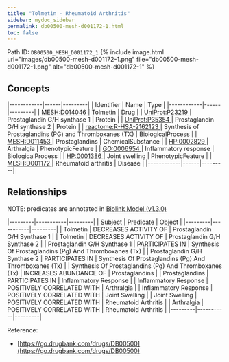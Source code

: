 ```yaml
---
title: "Tolmetin - Rheumatoid Arthritis"
sidebar: mydoc_sidebar
permalink: db00500-mesh-d001172-1.html
toc: false 
---
```



Path ID: `DB00500_MESH_D001172_1`
{% include image.html url="images/db00500-mesh-d001172-1.png" file="db00500-mesh-d001172-1.png" alt="db00500-mesh-d001172-1" %}

## Concepts

|------------|------|---------|
| Identifier | Name | Type    |
|------------|------|---------|
| <a href="https://identifiers.org/MESH:D014046">MESH:D014046 </a> | Tolmetin | Drug |
| <a href="https://identifiers.org/UniProt:P23219">UniProt:P23219 </a> | Prostaglandin G/H synthase 1 | Protein |
| <a href="https://identifiers.org/UniProt:P35354">UniProt:P35354 </a> | Prostaglandin G/H synthase 2 | Protein |
| <a href="https://identifiers.org/reactome:R-HSA-2162123">reactome:R-HSA-2162123 </a> | Synthesis of Prostaglandins (PG) and Thromboxanes (TX) | BiologicalProcess |
| <a href="https://identifiers.org/MESH:D011453">MESH:D011453 </a> | Prostaglandins | ChemicalSubstance |
| <a href="https://identifiers.org/HP:0002829">HP:0002829 </a> | Arthralgia | PhenotypicFeature |
| <a href="https://identifiers.org/GO:0006954">GO:0006954 </a> | Inflammatory response | BiologicalProcess |
| <a href="https://identifiers.org/HP:0001386">HP:0001386 </a> | Joint swelling | PhenotypicFeature |
| <a href="https://identifiers.org/MESH:D001172">MESH:D001172 </a> | Rheumatoid arthritis | Disease |
|------------|------|---------|

## Relationships


NOTE: predicates are annotated in <a href="https://github.com/biolink/biolink-model/releases/tag/v1.3.0">Biolink Model (v1.3.0)</a>

|---------|-----------|---------|
| Subject | Predicate | Object  |
|---------|-----------|---------|
| Tolmetin | DECREASES ACTIVITY OF | Prostaglandin G/H Synthase 1 |
| Tolmetin | DECREASES ACTIVITY OF | Prostaglandin G/H Synthase 2 |
| Prostaglandin G/H Synthase 1 | PARTICIPATES IN | Synthesis Of Prostaglandins (Pg) And Thromboxanes (Tx) |
| Prostaglandin G/H Synthase 2 | PARTICIPATES IN | Synthesis Of Prostaglandins (Pg) And Thromboxanes (Tx) |
| Synthesis Of Prostaglandins (Pg) And Thromboxanes (Tx) | INCREASES ABUNDANCE OF | Prostaglandins |
| Prostaglandins | PARTICIPATES IN | Inflammatory Response |
| Inflammatory Response | POSITIVELY CORRELATED WITH | Arthralgia |
| Inflammatory Response | POSITIVELY CORRELATED WITH | Joint Swelling |
| Joint Swelling | POSITIVELY CORRELATED WITH | Rheumatoid Arthritis |
| Arthralgia | POSITIVELY CORRELATED WITH | Rheumatoid Arthritis |
|---------|-----------|---------|

Reference: 
  - [https://go.drugbank.com/drugs/DB00500](https://go.drugbank.com/drugs/DB00500)
